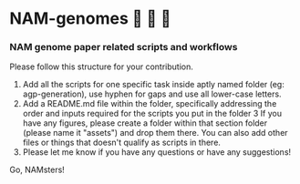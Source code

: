 # NAM-genomes :corn: :corn: :corn:

### NAM genome paper related scripts and workflows

Please follow this structure for your contribution.

1. Add all the scripts for one specific task inside aptly named folder (eg: agp-generation), use hyphen for gaps and use all lower-case letters.
2. Add a README.md file within the folder, specifically addressing the order and inputs required for the scripts you put in the folder
3 If you have any figures, please create a folder within that section folder  (please name it "assets") and drop them there. You can also add other files or things that doesn't qualify as scripts in there. 
4. Please let me know if you have any questions or have any suggestions!

Go, NAMsters!
